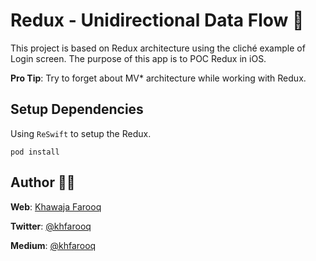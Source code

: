 # Redux - Unidirectional Data Flow 🔮
This project is based on Redux architecture using the cliché example of Login screen. The purpose of this app is to POC Redux in iOS.

**Pro Tip**: Try to forget about MV* architecture while working with Redux.

## Setup Dependencies
Using `ReSwift` to setup the Redux.
```
pod install
```

## Author 🙏🏻
**Web**: [Khawaja Farooq](http://khawajafarooq.github.io)

**Twitter**: [@khfarooq](https://twitter.com/khfarooq)

**Medium**: [@khfarooq](https://medium.com/@khfarooq)
